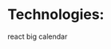 # Technologies:
<a src="https://jquense.github.io/react-big-calendar/examples/index.html"> react big calendar</a>